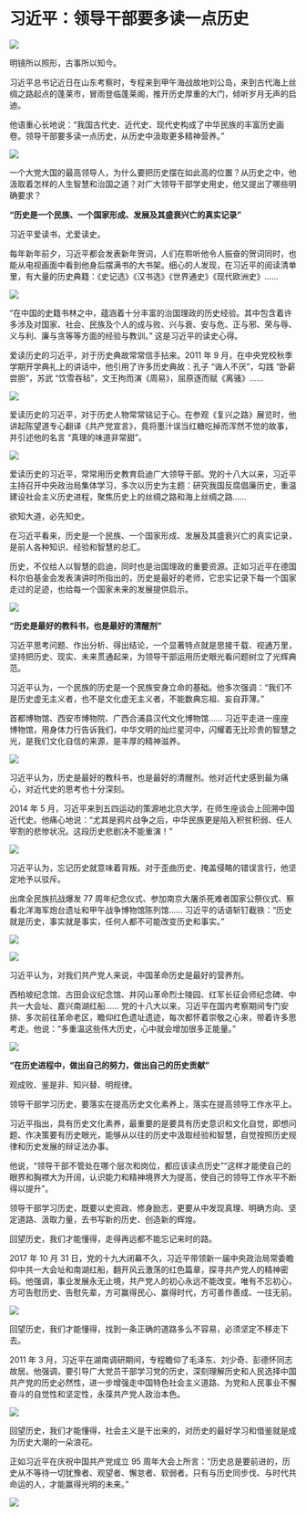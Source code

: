 # 习近平：领导干部要多读一点历史

![](https://mmbiz.qpic.cn/mmbiz_jpg/RZpva33vYaBFXIqEtPxabtJj3SAZ09j4P5wU8Sx7kwN5ttVpjUibz3vHohs5DfxicjnS4NZjgiaXdggYNTxgqOfKg/640?wx_fmt=jpeg)

明镜所以照形，古事所以知今。

习近平总书记近日在山东考察时，专程来到甲午海战故地刘公岛，来到古代海上丝绸之路起点的蓬莱市，冒雨登临蓬莱阁，推开历史厚重的大门，倾听岁月无声的启迪。

他语重心长地说：“我国古代史、近代史、现代史构成了中华民族的丰富历史画卷。领导干部要多读一点历史，从历史中汲取更多精神营养。”

![](https://mmbiz.qpic.cn/mmbiz_jpg/RZpva33vYaBFXIqEtPxabtJj3SAZ09j4BBGj1PK3nJBVTkgiadoeUeG9PwxKl69TVlpQLhCDNB0DmVmhd8tkSzg/640?wx_fmt=jpeg)

一个大党大国的最高领导人，为什么要把历史摆在如此高的位置？从历史之中，他汲取着怎样的人生智慧和治国之道？对广大领导干部学史用史，他又提出了哪些明确要求？

**“历史是一个民族、一个国家形成、发展及其盛衰兴亡的真实记录”**

习近平爱读书，尤爱读史。

每年新年前夕，习近平都会发表新年贺词，人们在聆听他令人振奋的贺词同时，也能从电视画面中看到他身后摆满书的大书架。细心的人发现，在习近平的阅读清单里，有大量的历史典籍：《史记选》《汉书选》《世界通史》《现代欧洲史》……

![](https://mmbiz.qpic.cn/mmbiz_jpg/RZpva33vYaBFXIqEtPxabtJj3SAZ09j4b03yCRGDjHujZbq9K6ofzDGl4zqzdc22w7BuXsHnxpDybg6smrFrCg/640?wx_fmt=jpeg)

“在中国的史籍书林之中，蕴涵着十分丰富的治国理政的历史经验。其中包含着许多涉及对国家、社会、民族及个人的成与败、兴与衰、安与危、正与邪、荣与辱、义与利、廉与贪等等方面的经验与教训。” 这是习近平的读史心得。

爱读历史的习近平，对于历史典故常常信手拈来。2011 年 9 月，在中央党校秋季学期开学典礼上的讲话中，他引用了许多历史典故：孔子 “诲人不厌”，勾践 “卧薪尝胆”，苏武 “饮雪吞毡”，文王拘而演《周易》，屈原逐而赋《离骚》……

![](https://mmbiz.qpic.cn/mmbiz_jpg/RZpva33vYaBFXIqEtPxabtJj3SAZ09j4WypOXJOmoZ7h1VhW8koGVy615dHiciciaU9394WX59LoYsMjEMTQQSs7g/640?wx_fmt=jpeg)

爱读历史的习近平，对于历史人物常常铭记于心。在参观《复兴之路》展览时，他讲起陈望道专心翻译《共产党宣言》，竟将墨汁误当红糖吃掉而浑然不觉的故事，并引述他的名言 “真理的味道非常甜”。

![](https://mmbiz.qpic.cn/mmbiz_jpg/RZpva33vYaBFXIqEtPxabtJj3SAZ09j4Ma7mTsLxFkM3FGQu0Nlv4sXb0Sib8hRRH7d4MbonyiaSViax8DgC3fnzg/640?wx_fmt=jpeg)

爱读历史的习近平，常常用历史教育启迪广大领导干部。党的十八大以来，习近平主持召开中央政治局集体学习，多次以历史为主题：研究我国反腐倡廉历史，重温建设社会主义历史进程，聚焦历史上的丝绸之路和海上丝绸之路……

欲知大道，必先知史。

在习近平看来，历史是一个民族、一个国家形成、发展及其盛衰兴亡的真实记录，是前人各种知识、经验和智慧的总汇。

历史，不仅给人以智慧的启迪，同时也是治国理政的重要资源。正如习近平在德国科尔伯基金会发表演讲时所指出的，历史是最好的老师，它忠实记录下每一个国家走过的足迹，也给每一个国家未来的发展提供启示。

![](https://mmbiz.qpic.cn/mmbiz_jpg/RZpva33vYaBFXIqEtPxabtJj3SAZ09j4JLVcseImNGhEuaJfwTfZa7eHGl0YHyibh1AbibF7YRsuRpefAbfZScXA/640?wx_fmt=jpeg)

**“历史是最好的教科书，也是最好的清醒剂”**

习近平思考问题、作出分析、得出结论，一个显著特点就是思接千载、视通万里，坚持把历史、现实、未来贯通起来，为领导干部运用历史眼光看问题树立了光辉典范。

习近平认为，一个民族的历史是一个民族安身立命的基础。他多次强调：“我们不是历史虚无主义者，也不是文化虚无主义者，不能数典忘祖、妄自菲薄。”

首都博物馆、西安市博物院、广西合浦县汉代文化博物馆…… 习近平走进一座座博物馆，用身体力行告诉我们，中华文明的灿烂星河中，闪耀着无比珍贵的智慧之光，是我们文化自信的来源，是丰厚的精神滋养。

![](https://mmbiz.qpic.cn/mmbiz_jpg/RZpva33vYaBFXIqEtPxabtJj3SAZ09j4pe28pzS9ntVqbM5s7nia2Mv315c4PWLia90aE8pozz0QqnDybvxhP0xg/640?wx_fmt=jpeg)

习近平认为，历史是最好的教科书，也是最好的清醒剂。他对近代史感到最为痛心，对近代史的思考也十分深刻。

2014 年 5 月，习近平来到五四运动的策源地北京大学，在师生座谈会上回溯中国近代史。他痛心地说：“尤其是鸦片战争之后，中华民族更是陷入积贫积弱、任人宰割的悲惨状况。这段历史悲剧决不能重演！”

![](https://mmbiz.qpic.cn/mmbiz_jpg/RZpva33vYaBFXIqEtPxabtJj3SAZ09j4HdnjDgibiaDU6ruPHstQ9NOaeD2iaEZbBMveDfLW6f6QXCbZaicNodOtSg/640?wx_fmt=jpeg)

习近平认为，忘记历史就意味着背叛。对于歪曲历史、掩盖侵略的错误言行，他坚定地予以驳斥。

出席全民族抗战爆发 77 周年纪念仪式、参加南京大屠杀死难者国家公祭仪式、察看北洋海军炮台遗址和甲午战争博物馆陈列馆…… 习近平的话语斩钉截铁：“历史就是历史，事实就是事实，任何人都不可能改变历史和事实。”

![](https://mmbiz.qpic.cn/mmbiz_jpg/RZpva33vYaBFXIqEtPxabtJj3SAZ09j4Jl966tDxnLUiaJWO69recwOlxJnemmJCbO920H9GnvtfZ8EzTZAPHXg/640?wx_fmt=jpeg)

![](https://mmbiz.qpic.cn/mmbiz_jpg/RZpva33vYaBFXIqEtPxabtJj3SAZ09j4OPGm4uo6RrQzUf7oicPYYSuoz5DCibibMLno8C6k5BkpCjwSzqYVRwmSQ/640?wx_fmt=jpeg)

习近平认为，对我们共产党人来说，中国革命历史是最好的营养剂。

西柏坡纪念馆、古田会议纪念馆、井冈山革命烈士陵园、红军长征会师纪念碑、中共一大会址、嘉兴南湖红船…… 党的十八大以来，习近平在国内考察期间专门安排、多次前往革命老区，瞻仰红色遗址遗迹，每次都怀着崇敬之心来，带着许多思考走。他说：“多重温这些伟大历史，心中就会增加很多正能量。”

![](https://mmbiz.qpic.cn/mmbiz_jpg/RZpva33vYaBFXIqEtPxabtJj3SAZ09j4azsB0MC2qfZL5vUcWRpsICMIhw3uibAib92Hvxng1raNm9JNzHyyKuzQ/640?wx_fmt=jpeg)

**“在历史进程中，做出自己的努力，做出自己的历史贡献”**

观成败、鉴是非、知兴替、明规律。

领导干部学习历史，要落实在提高历史文化素养上，落实在提高领导工作水平上。

习近平指出，具有历史文化素养，最重要的是要具有历史意识和文化自觉，即想问题、作决策要有历史眼光，能够从以往的历史中汲取经验和智慧，自觉按照历史规律和历史发展的辩证法办事。

他说，“领导干部不管处在哪个层次和岗位，都应该读点历史”“这样才能使自己的眼界和胸襟大为开阔，认识能力和精神境界大为提高，使自己的领导工作水平不断得以提升”。

领导干部学习历史，既要以史资政、修身励志，更要从中发现真理、明确方向、坚定道路、汲取力量，去书写新的历史、创造新的辉煌。

回望历史，我们才能懂得，走得再远都不能忘记来时的路。

2017 年 10 月 31 日，党的十九大闭幕不久，习近平带领新一届中央政治局常委瞻仰中共一大会址和南湖红船，翻开风云激荡的红色篇章，探寻共产党人的精神密码。他强调，事业发展永无止境，共产党人的初心永远不能改变。唯有不忘初心，方可告慰历史、告慰先辈，方可赢得民心、赢得时代，方可善作善成、一往无前。

![](https://mmbiz.qpic.cn/mmbiz_jpg/RZpva33vYaBFXIqEtPxabtJj3SAZ09j4FQ0ekNMCmgAHgqc2vMHUibWn6orUzuQmxcdnzhGVm4ZyY15yOHFoI4A/640?wx_fmt=jpeg)

回望历史，我们才能懂得，找到一条正确的道路多么不容易，必须坚定不移走下去。

2011 年 3 月，习近平在湖南调研期间，专程瞻仰了毛泽东、刘少奇、彭德怀同志故居。他强调，要引导广大党员干部学习党的历史，深刻理解历史和人民选择中国共产党的历史必然性，进一步增强走中国特色社会主义道路、为党和人民事业不懈奋斗的自觉性和坚定性，永葆共产党人政治本色。

![](https://mmbiz.qpic.cn/mmbiz_jpg/RZpva33vYaBFXIqEtPxabtJj3SAZ09j4t8yf67EvpzKHjZic14sLG2n6c6Vu7ibMRBHMdVNERwYibOe758qAsn5Lg/640?wx_fmt=jpeg)

回望历史，我们才能懂得，社会主义是干出来的，对历史的最好学习和借鉴就是成为历史大潮的一朵浪花。

正如习近平在庆祝中国共产党成立 95 周年大会上所言：“历史总是要前进的，历史从不等待一切犹豫者、观望者、懈怠者、软弱者。只有与历史同步伐、与时代共命运的人，才能赢得光明的未来。”

![](https://mmbiz.qpic.cn/mmbiz_jpg/RZpva33vYaBFXIqEtPxabtJj3SAZ09j4Da7cRVHUfdnHribsCm5RUNh3LdJGRIFPPRibqG2XSoPNvGYLV64PbwCA/640?wx_fmt=jpeg)
